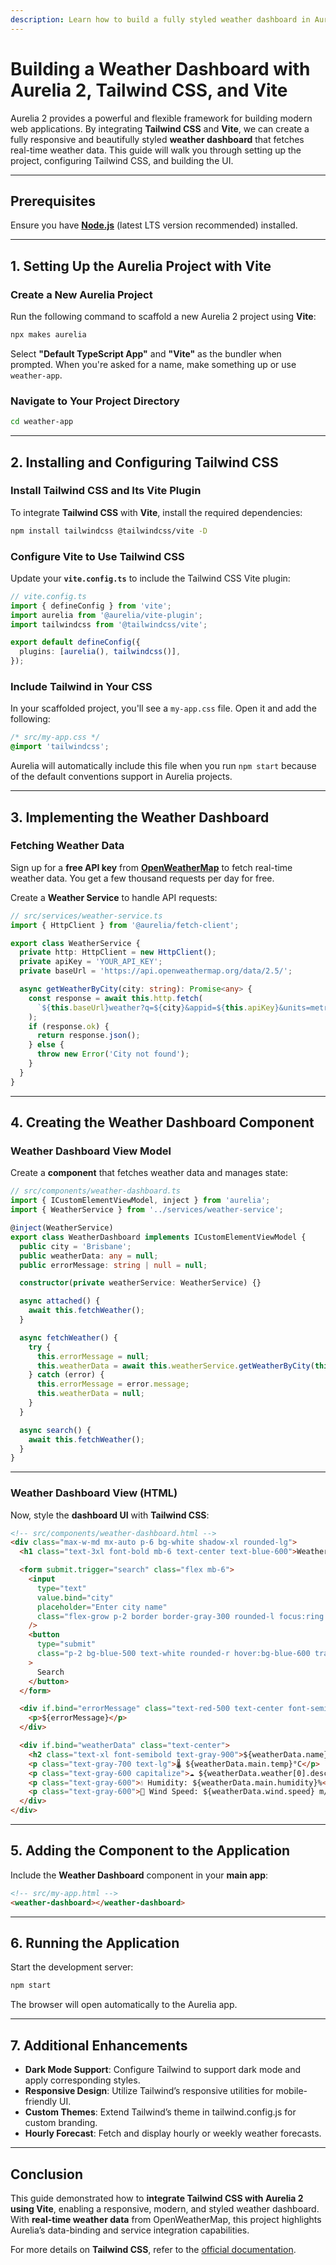 ```yaml
---
description: Learn how to build a fully styled weather dashboard in Aurelia 2 with Tailwind CSS and Vite.
---
```


# Building a Weather Dashboard with Aurelia 2, Tailwind CSS, and Vite

Aurelia 2 provides a powerful and flexible framework for building modern web applications. By integrating **Tailwind CSS** and **Vite**, we can create a fully responsive and beautifully styled **weather dashboard** that fetches real-time weather data. This guide will walk you through setting up the project, configuring Tailwind CSS, and building the UI.

---

## Prerequisites

Ensure you have **[Node.js](https://nodejs.org/)** (latest LTS version recommended) installed.

---

## 1. Setting Up the Aurelia Project with Vite

### Create a New Aurelia Project

Run the following command to scaffold a new Aurelia 2 project using **Vite**:

```bash
npx makes aurelia
```

Select **"Default TypeScript App"** and **"Vite"** as the bundler when prompted. When you're asked for a name, make something up or use `weather-app`.

### Navigate to Your Project Directory

```bash
cd weather-app
```

---

## 2. Installing and Configuring Tailwind CSS

### Install Tailwind CSS and Its Vite Plugin

To integrate **Tailwind CSS** with **Vite**, install the required dependencies:

```bash
npm install tailwindcss @tailwindcss/vite -D
```

### Configure Vite to Use Tailwind CSS

Update your **`vite.config.ts`** to include the Tailwind CSS Vite plugin:

```typescript
// vite.config.ts
import { defineConfig } from 'vite';
import aurelia from '@aurelia/vite-plugin';
import tailwindcss from '@tailwindcss/vite';

export default defineConfig({
  plugins: [aurelia(), tailwindcss()],
});
```

### Include Tailwind in Your CSS

In your scaffolded project, you'll see a `my-app.css` file. Open it and add the following:

```css
/* src/my-app.css */
@import 'tailwindcss';
```

Aurelia will automatically include this file when you run `npm start` because of the default conventions support in Aurelia projects.

---

## 3. Implementing the Weather Dashboard

### Fetching Weather Data

Sign up for a **free API key** from **[OpenWeatherMap](https://openweathermap.org/api)** to fetch real-time weather data. You get a few thousand requests per day for free.

Create a **Weather Service** to handle API requests:

```typescript
// src/services/weather-service.ts
import { HttpClient } from '@aurelia/fetch-client';

export class WeatherService {
  private http: HttpClient = new HttpClient();
  private apiKey = 'YOUR_API_KEY';
  private baseUrl = 'https://api.openweathermap.org/data/2.5/';

  async getWeatherByCity(city: string): Promise<any> {
    const response = await this.http.fetch(
      `${this.baseUrl}weather?q=${city}&appid=${this.apiKey}&units=metric`
    );
    if (response.ok) {
      return response.json();
    } else {
      throw new Error('City not found');
    }
  }
}
```

---

## 4. Creating the Weather Dashboard Component

### Weather Dashboard View Model

Create a **component** that fetches weather data and manages state:

```typescript
// src/components/weather-dashboard.ts
import { ICustomElementViewModel, inject } from 'aurelia';
import { WeatherService } from '../services/weather-service';

@inject(WeatherService)
export class WeatherDashboard implements ICustomElementViewModel {
  public city = 'Brisbane';
  public weatherData: any = null;
  public errorMessage: string | null = null;

  constructor(private weatherService: WeatherService) {}

  async attached() {
    await this.fetchWeather();
  }

  async fetchWeather() {
    try {
      this.errorMessage = null;
      this.weatherData = await this.weatherService.getWeatherByCity(this.city);
    } catch (error) {
      this.errorMessage = error.message;
      this.weatherData = null;
    }
  }

  async search() {
    await this.fetchWeather();
  }
}
```

---

### Weather Dashboard View (HTML)

Now, style the **dashboard UI** with **Tailwind CSS**:

```html
<!-- src/components/weather-dashboard.html -->
<div class="max-w-md mx-auto p-6 bg-white shadow-xl rounded-lg">
  <h1 class="text-3xl font-bold mb-6 text-center text-blue-600">Weather Dashboard</h1>

  <form submit.trigger="search" class="flex mb-6">
    <input
      type="text"
      value.bind="city"
      placeholder="Enter city name"
      class="flex-grow p-2 border border-gray-300 rounded-l focus:ring focus:ring-blue-200"
    />
    <button
      type="submit"
      class="p-2 bg-blue-500 text-white rounded-r hover:bg-blue-600 transition"
    >
      Search
    </button>
  </form>

  <div if.bind="errorMessage" class="text-red-500 text-center font-semibold">
    <p>${errorMessage}</p>
  </div>

  <div if.bind="weatherData" class="text-center">
    <h2 class="text-xl font-semibold text-gray-900">${weatherData.name}, ${weatherData.sys.country}</h2>
    <p class="text-gray-700 text-lg">🌡️ ${weatherData.main.temp}°C</p>
    <p class="text-gray-600 capitalize">☁️ ${weatherData.weather[0].description}</p>
    <p class="text-gray-600">💧 Humidity: ${weatherData.main.humidity}%</p>
    <p class="text-gray-600">💨 Wind Speed: ${weatherData.wind.speed} m/s</p>
  </div>
</div>
```

---

## 5. Adding the Component to the Application

Include the **Weather Dashboard** component in your **main app**:

```html
<!-- src/my-app.html -->
<weather-dashboard></weather-dashboard>
```

---

## 6. Running the Application

Start the development server:

```bash
npm start
```

The browser will open automatically to the Aurelia app.

---

## 7. Additional Enhancements

- **Dark Mode Support**: Configure Tailwind to support dark mode and apply corresponding styles.
- **Responsive Design**: Utilize Tailwind’s responsive utilities for mobile-friendly UI.
- **Custom Themes**: Extend Tailwind’s theme in tailwind.config.js for custom branding.
- **Hourly Forecast**: Fetch and display hourly or weekly weather forecasts.

---

## Conclusion

This guide demonstrated how to **integrate Tailwind CSS with Aurelia 2 using Vite**, enabling a responsive, modern, and styled weather dashboard. With **real-time weather data** from OpenWeatherMap, this project highlights Aurelia’s data-binding and service integration capabilities.

For more details on **Tailwind CSS**, refer to the [official documentation](https://tailwindcss.com/docs).
